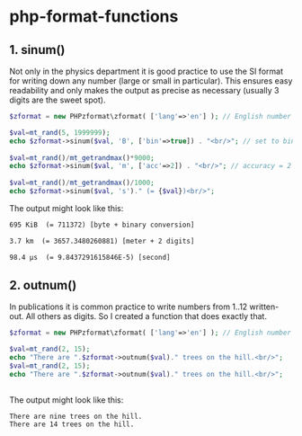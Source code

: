 # php-format-functions

## 1. sinum() ##

Not only in the physics department it is good practice to use the SI format for writing down any number (large or small in particular). This ensures easy readability and only makes the output as precise as necessary (usually 3 digits are the sweet spot).  

```php
$zformat = new PHPzformat\zformat( ['lang'=>'en'] ); // English number format

$val=mt_rand(5, 1999999); 
echo $zformat->sinum($val, 'B', ['bin'=>true]) . "<br/>"; // set to binary instead of SI prefixes
 
$val=mt_rand()/mt_getrandmax()*9000; 
echo $zformat->sinum($val, 'm', ['acc'=>2]) . "<br/>"; // accuracy = 2 digits 
 
$val=mt_rand()/mt_getrandmax()/1000; 
echo $zformat->sinum($val, 's')." (= {$val})<br/>"; 
```

The output might look like this:

```html
695 KiB  (= 711372) [byte + binary conversion]

3.7 km  (= 3657.3480260881) [meter + 2 digits]

98.4 µs  (= 9.8437291615846E-5) [second]
```


## 2. outnum() ##

In publications it is common practice to write numbers from 1..12 written-out. All others as digits. So I created a function that does exactly that.

```php
$zformat = new PHPzformat\zformat( ['lang'=>'en'] ); // English number format

$val=mt_rand(2, 15); 
echo "There are ".$zformat->outnum($val)." trees on the hill.<br/>";
$val=mt_rand(2, 15); 
echo "There are ".$zformat->outnum($val)." trees on the hill.<br/>";
    
```

The output might look like this:

```html
There are nine trees on the hill.
There are 14 trees on the hill.
```
 
